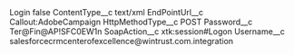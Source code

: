 <?xml version="1.0" encoding="UTF-8"?>
<CustomMetadata xmlns="http://soap.sforce.com/2006/04/metadata" xmlns:xsi="http://www.w3.org/2001/XMLSchema-instance" xmlns:xsd="http://www.w3.org/2001/XMLSchema">
    <label>Login</label>
    <protected>false</protected>
    <values>
        <field>ContentType__c</field>
        <value xsi:type="xsd:string">text/xml</value>
    </values>
    <values>
        <field>EndPointUrl__c</field>
        <value xsi:type="xsd:string">Callout:AdobeCampaign</value>
    </values>
    <values>
        <field>HttpMethodType__c</field>
        <value xsi:type="xsd:string">POST</value>
    </values>
    <values>
        <field>Password__c</field>
        <value xsi:type="xsd:string">Ter@Fin@AP!SFC0EW1n</value>
    </values>
    <values>
        <field>SoapAction__c</field>
        <value xsi:type="xsd:string">xtk:session#Logon</value>
    </values>
    <values>
        <field>Username__c</field>
        <value xsi:type="xsd:string">salesforcecrmcenterofexcellence@wintrust.com.integration</value>
    </values>
</CustomMetadata>
